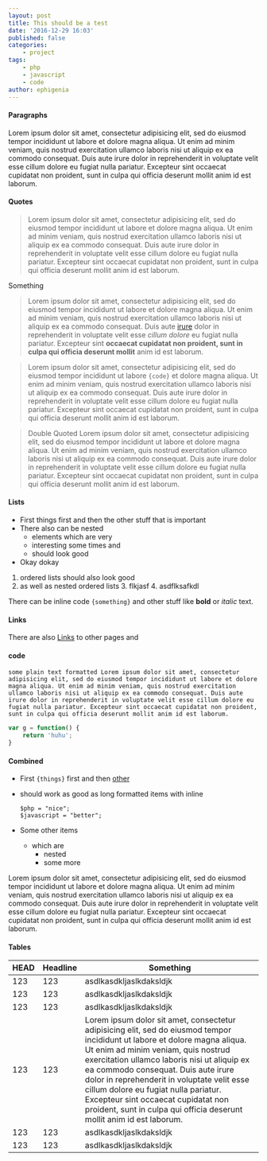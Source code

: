 ```yaml
---
layout: post
title: This should be a test
date: '2016-12-29 16:03'
published: false
categories:
    - project
tags:
    - php
    - javascript
    - code
author: ephigenia
---
```


#### Paragraphs

Lorem ipsum dolor sit amet, consectetur adipisicing elit, sed do eiusmod tempor incididunt ut labore et dolore magna aliqua. Ut enim ad minim veniam, quis nostrud exercitation ullamco laboris nisi ut aliquip ex ea commodo consequat. Duis aute irure dolor in reprehenderit in voluptate velit esse cillum dolore eu fugiat nulla pariatur. Excepteur sint occaecat cupidatat non proident, sunt in culpa qui officia deserunt mollit anim id est laborum.

#### Quotes

> Lorem ipsum dolor sit amet, consectetur adipisicing elit, sed do eiusmod tempor incididunt ut labore et dolore magna aliqua. Ut enim ad minim veniam, quis nostrud exercitation ullamco laboris nisi ut aliquip ex ea commodo consequat. Duis aute irure dolor in reprehenderit in voluptate velit esse cillum dolore eu fugiat nulla pariatur. Excepteur sint occaecat cupidatat non proident, sunt in culpa qui officia deserunt mollit anim id est laborum.

Something

> Lorem ipsum dolor sit amet, consectetur adipisicing elit, sed do eiusmod tempor incididunt ut labore et dolore magna aliqua. Ut enim ad minim veniam, quis nostrud exercitation ullamco laboris nisi ut aliquip ex ea commodo consequat. Duis aute [irure](www.hasldkj) dolor in reprehenderit in voluptate velit esse *cillum dolore* eu fugiat nulla pariatur. Excepteur sint **occaecat cupidatat non proident, sunt in culpa qui officia deserunt mollit** anim id est laborum.

> Lorem ipsum dolor sit amet, consectetur adipisicing elit, sed do eiusmod tempor incididunt ut labore `{code}` et dolore magna aliqua. Ut enim ad minim veniam, quis nostrud exercitation ullamco laboris nisi ut aliquip ex ea commodo consequat. Duis aute irure dolor in reprehenderit in voluptate velit esse cillum dolore eu fugiat nulla pariatur. Excepteur sint occaecat cupidatat non proident, sunt in culpa qui officia deserunt mollit anim id est laborum.

> Double Quoted Lorem ipsum dolor sit amet, consectetur adipisicing elit, sed do eiusmod tempor incididunt ut labore et dolore magna aliqua. Ut enim ad minim veniam, quis nostrud exercitation ullamco laboris nisi ut aliquip ex ea commodo consequat. Duis aute irure dolor in reprehenderit in voluptate velit esse cillum dolore eu fugiat nulla pariatur. Excepteur sint occaecat cupidatat non proident, sunt in culpa qui officia deserunt mollit anim id est laborum.

#### Lists

* First things first and then the other stuff that is important
* There also can be nested
    * elements which are very
    * interesting some times and
    * should look good
* Okay dokay

1. ordered lists should also look good
2. as well as nested ordered lists
    3. flkjasf
    4. asdflksafkdl

There can be inline code `{something}` and other stuff like **bold** or *italic* text.

#### Links

There are also [Links](http://www.asldkjad) to other pages and

#### code

```
some plain text formatted Lorem ipsum dolor sit amet, consectetur adipisicing elit, sed do eiusmod tempor incididunt ut labore et dolore magna aliqua. Ut enim ad minim veniam, quis nostrud exercitation ullamco laboris nisi ut aliquip ex ea commodo consequat. Duis aute irure dolor in reprehenderit in voluptate velit esse cillum dolore eu fugiat nulla pariatur. Excepteur sint occaecat cupidatat non proident, sunt in culpa qui officia deserunt mollit anim id est laborum.
```

```javascript
var g = function() {
    return 'huhu';
}
```

#### Combined

* First `{things}` first and then [other](stuff)
* should work as good as long
  formatted
  items
  with inline

  ```
  $php = "nice";
  $javascript = "better";
  ```
* Some other items
    * which are
        * nested
        * some more

Lorem ipsum dolor sit amet, consectetur adipisicing elit, sed do eiusmod tempor incididunt ut labore et dolore magna aliqua. Ut enim ad minim veniam, quis nostrud exercitation ullamco laboris nisi ut aliquip ex ea commodo consequat. Duis aute irure dolor in reprehenderit in voluptate velit esse cillum dolore eu fugiat nulla pariatur. Excepteur sint occaecat cupidatat non proident, sunt in culpa qui officia deserunt mollit anim id est laborum.

#### Tables

|HEAD|Headline|Something|
|----|--------|---------|
|123|123|asdlkasdkljaslkdaksldjk|
|123|123|asdlkasdkljaslkdaksldjk|
|123|123|asdlkasdkljaslkdaksldjk|
|123|123|Lorem ipsum dolor sit amet, consectetur adipisicing elit, sed do eiusmod tempor incididunt ut labore et dolore magna aliqua. Ut enim ad minim veniam, quis nostrud exercitation ullamco laboris nisi ut aliquip ex ea commodo consequat. Duis aute irure dolor in reprehenderit in voluptate velit esse cillum dolore eu fugiat nulla pariatur. Excepteur sint occaecat cupidatat non proident, sunt in culpa qui officia deserunt mollit anim id est laborum.|
|123|123|asdlkasdkljaslkdaksldjk|
|123|123|asdlkasdkljaslkdaksldjk|

